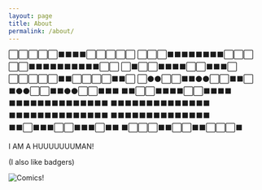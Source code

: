 ```yaml
---
layout: page
title: About
permalink: /about/
---
```


⬜️⬜️⬜️⬜️⬜️⬛️⬛️⬛️⬛️⬜️⬜️⬜️⬜️⬜️
⬜️⬜️⬜️⬛️⬛️⬛️⬛️⬛️⬛️⬛️⬛️⬜️⬜️⬜️
⬜️⬜️⬛️⬛️⬛️⬛️⬛️⬛️⬛️⬛️⬛️⬛️⬜️⬜️
⬜️⬛️⬜️⬜️⬛️⬛️⬛️⬛️⬜️⬜️⬛️⬛️⬛️⬜️
⬜️⬜️⬜️⬜️⬜️⬛️⬛️⬜️⬜️⬜️⬜️⬛️⬛️⬜️
⬜️⚫⚫⬜️⬜️⬛️⬛️⚫⚫⬜️⬜️⬛️⬛️⬜️
⬛️⚫⚫⬜️⬜️⬛️⬛️⚫⚫⬜️⬜️⬛️⬛️⬛️
⬛️⬛️⬜️⬜️⬛️⬛️⬛️⬛️⬜️⬜️⬛️⬛️⬛️⬛️
⬛️⬛️⬛️⬛️⬛️⬛️⬛️⬛️⬛️⬛️⬛️⬛️⬛️⬛️
⬛️⬛️⬛️⬛️⬛️⬛️⬛️⬛️⬛️⬛️⬛️⬛️⬛️⬛️
⬛️⬛️⬛️⬛️⬛️⬛️⬛️⬛️⬛️⬛️⬛️⬛️⬛️⬛️
⬛️⬛️⬛️⬛️⬛️⬛️⬛️⬛️⬛️⬛️⬛️⬛️⬛️⬛️
⬛️⬛️⬜️⬛️⬛️⬛️⬜️⬜️⬛️⬛️⬛️⬜️⬛️⬛️
⬛️⬜️⬜️⬜️⬛️⬛️⬜️⬜️⬛️⬛️⬜️⬜️⬜️⬛️


I AM A HUUUUUUUMAN!

(I also like badgers) 

<img src="http://workcompass.com/wp-content/uploads/2015/03/wh_wc_29-870x350.jpg" alt="Comics!">


